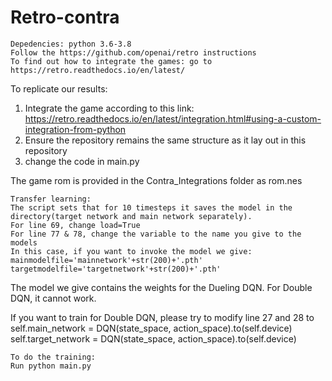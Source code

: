 # Retro-contra
```
Depedencies: python 3.6-3.8
Follow the https://github.com/openai/retro instructions
To find out how to integrate the games: go to https://retro.readthedocs.io/en/latest/
```
To replicate our results:
1. Integrate the game according to this link:
 https://retro.readthedocs.io/en/latest/integration.html#using-a-custom-integration-from-python
2. Ensure the repository remains the same structure as it lay out in this repository
3. change the code in main.py 

The game rom is provided in the Contra_Integrations folder as rom.nes
```
Transfer learning:
The script sets that for 10 timesteps it saves the model in the directory(target network and main network separately).
For line 69, change load=True
For line 77 & 78, change the variable to the name you give to the models
In this case, if you want to invoke the model we give:
mainmodelfile='mainnetwork'+str(200)+'.pth'
targetmodelfile='targetnetwork'+str(200)+'.pth'
```
The model we give contains the weights for the Dueling DQN.
For Double DQN, it cannot work.</br>

If you want to train for Double DQN, please try to modify line 27 and 28 to </br>
self.main_network = DQN(state_space, action_space).to(self.device)</br>
self.target_network = DQN(state_space, action_space).to(self.device)

```
To do the training:
Run python main.py
```

